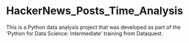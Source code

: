 # HackerNews_Posts_Time_Analysis
This is a Python data analysis project that was developed as part of the 'Python for Data Science: Intermediate' training from Dataquest.

